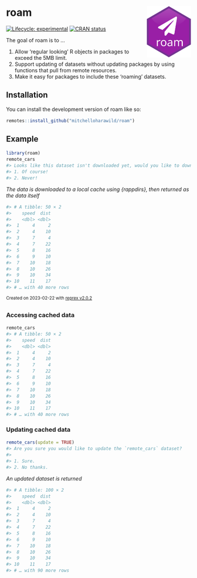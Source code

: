 
<!-- README.md is generated from README.Rmd. Please edit that file -->

# roam <img src="man/figures/logo.svg" align="right" height="139" />

<!-- badges: start -->

[![Lifecycle:
experimental](https://img.shields.io/badge/lifecycle-experimental-orange.svg)](https://lifecycle.r-lib.org/articles/stages.html#experimental)
[![CRAN
status](https://www.r-pkg.org/badges/version/roam)](https://CRAN.R-project.org/package=roam)
<!-- badges: end -->

The goal of roam is to …

1.  Allow ‘regular looking’ R objects in packages to exceed the 5MB
    limit.
2.  Support updating of datasets without updating packages by using
    functions that pull from remote resources.
3.  Make it easy for packages to include these ‘roaming’ datasets.

## Installation

You can install the development version of roam like so:

``` r
remotes::install_github("mitchelloharawild/roam")
```

## Example

``` r
library(roam)
remote_cars
#> Looks like this dataset isn't downloaded yet, would you like to download it?
#> 1. Of course!
#> 2. Never!
```

*The data is downloaded to a local cache using {rappdirs}, then returned
as the data itself*

``` r
#> # A tibble: 50 × 2
#>    speed  dist
#>    <dbl> <dbl>
#>  1     4     2
#>  2     4    10
#>  3     7     4
#>  4     7    22
#>  5     8    16
#>  6     9    10
#>  7    10    18
#>  8    10    26
#>  9    10    34
#> 10    11    17
#> # … with 40 more rows
```

<sup>Created on 2023-02-22 with [reprex
v2.0.2](https://reprex.tidyverse.org)</sup>

### Accessing cached data

``` r
remote_cars
#> # A tibble: 50 × 2
#>    speed  dist
#>    <dbl> <dbl>
#>  1     4     2
#>  2     4    10
#>  3     7     4
#>  4     7    22
#>  5     8    16
#>  6     9    10
#>  7    10    18
#>  8    10    26
#>  9    10    34
#> 10    11    17
#> # … with 40 more rows
```

### Updating cached data

``` r
remote_cars(update = TRUE)
#> Are you sure you would like to update the `remote_cars` dataset?
#>
#> 1. Sure.
#> 2. No thanks.
```

*An updated dataset is returned*

``` r
#> # A tibble: 100 × 2
#>    speed  dist
#>    <dbl> <dbl>
#>  1     4     2
#>  2     4    10
#>  3     7     4
#>  4     7    22
#>  5     8    16
#>  6     9    10
#>  7    10    18
#>  8    10    26
#>  9    10    34
#> 10    11    17
#> # … with 90 more rows
```
